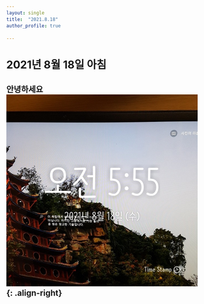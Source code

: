 ```yaml
---
layout: single
title:  "2021.8.18"
author_profile: true

---
```


# 2021년 8월 18일 아침
## 안녕하세요 ![image](/assets/images/morning/20210818.jpg){: .align-right}
